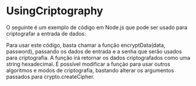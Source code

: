 # UsingCriptography
O seguinte é um exemplo de código em Node.js que pode ser usado para criptografar a entrada de dados:


Para usar este código, basta chamar a função encryptData(data, password), passando os dados de entrada e a senha que serão usados para criptografia. A função irá retornar os dados criptografados como uma string hexadecimal. É possível modificar a função para usar outros algoritmos e modos de criptografia, bastando alterar os argumentos passados para crypto.createCipher.
